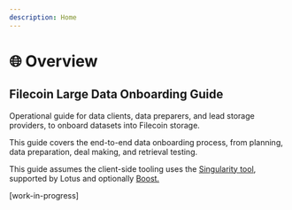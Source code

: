 ```yaml
---
description: Home
---
```


# 🌐 Overview

## Filecoin Large Data Onboarding Guide

Operational guide for data clients, data preparers, and lead storage providers, to onboard datasets into Filecoin storage.&#x20;

This guide covers the end-to-end data onboarding process, from planning, data preparation, deal making, and retrieval testing.

This guide assumes the client-side tooling uses the [Singularity tool](https://github.com/tech-greedy/singularity), supported by Lotus and optionally [Boost.](https://boost.filecoin.io/)&#x20;

\[work-in-progress]

